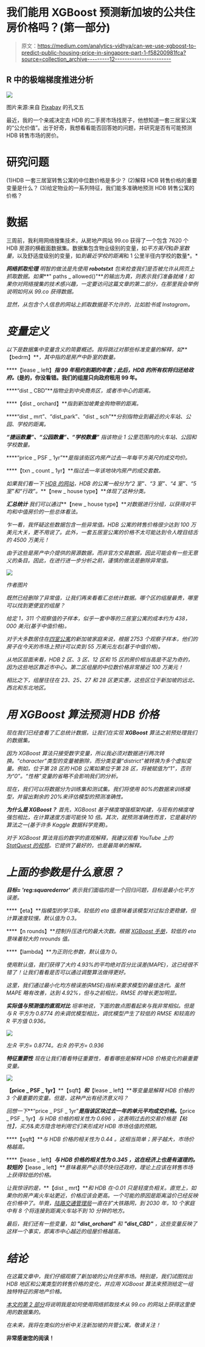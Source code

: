 # 我们能用 XGBoost 预测新加坡的公共住房价格吗？(第一部分)

> 原文：<https://medium.com/analytics-vidhya/can-we-use-xgboost-to-predict-public-housing-price-in-singapore-part-1-f58200981fca?source=collection_archive---------12----------------------->

## R 中的极端梯度推进分析

![](img/f9e9f2a70a55c87b9c702a8b49ef5238.png)

图片来源:来自 [Pixabay](https://pixabay.com/photos/bridge-bishan-park-bishanpark-1931388/) 的孔文五

最近，我的一个亲戚决定去 HDB 的二手房市场找房子，他想知道一套三居室公寓的“公允价值”。出于好奇，我想看看能否回答她的问题，并研究是否有可能预测 HDB 转售市场的房价。

# **研究问题**

(1)HDB 一套三居室转售公寓的中位数价格是多少？
(2)解释 HDB 转售价格的重要变量是什么？
(3)给定物业的一系列特征，我们能多准确地预测 HDB 转售公寓的价格？

# **数据**

三周前，我利用网络搜集技术，从房地产网站 99.co 获得了一个包含 7620 个 HDB 房源的横截面数据集。数据集包含物业级别的变量，如*平方英尺*和*卧室数量*，以及舒适度级别的变量，如*到最近学校的距离*和 1 公里半径内学校的数量*。*

****网络抓取伦理***
明智的做法是先使用 ***robotstxt*** 包来检查我们是否被允许从网页上抓取数据。如果***" paths _ allowed()"***的输出为真，则表示我们准备就绪！如果你对网络搜集的技术感兴趣，一定要访问这篇文章的第二部分，在那里我会举例说明如何从 99.co 获得数据。*

*显然，从包含个人信息的网站上抓取数据是不允许的，比如脸书或 Instagram。*

# ***变量定义***

*以下是数据集中变量含义的简要概述。我将跳过对那些标准变量的解释，如***【bedrm】***，其中指的是房产中卧室的数量。*

****【lease _ left】***指 99 年租约到期的年数；此后，HDB 的所有权将归还给政府。*(是的，你没看错。我们的组屋只向政府租用 99 年。**

****“dist _ CBD”***指物业到中央商务区，或者市中心的距离。*

****【dist _ orchard】***指到新加坡黄金购物带的距离。*

****“dist _ mrt”、“dist_park”、“dist _ sch”***分别指物业到最近的火车站、公园、学校的距离。*

****“捷运数量”、“公园数量”、“学校数量”*** 指该物业 1 公里范围内的火车站、公园和学校数量。*

****“price _ PSF _ 1yr”***是指该街区内房产过去一年每平方英尺的成交均价。*

****【txn _ count _ 1yr】***指过去一年该地块内房产的成交套数。*

*如果我们看一下 [HDB 的网站](https://www.hdb.gov.sg/cs/infoweb/residential/buying-a-flat/new/types-of-flats)，HDB 的公寓一般分为“2 室”、“3 室”、“4 室”、“5 室”和“行政”。***【new _ house type】***体现了这种分类。*

***汇总统计** 我们可以通过***【new _ house type】***对数据进行分组，以获得对平均和中值房价的一些总体看法。*

*乍一看，我怀疑这些数据包含一些异常值。HDB 公寓的转售价格很少达到 100 万美元大关，更不用说了。此外，一套五居室公寓的价格不太可能达到令人瞠目结舌的 4500 万美元！*

*由于这些是房产中介提供的房源数据，而非官方交易数据，因此可能会有一些无意义的条目。因此，在进行进一步分析之前，谨慎的做法是删除异常值。*

*![](img/9662cd96c7a48f542195cc7837eed0d7.png)*

*作者图片*

*既然已经删除了异常值，让我们再来看看汇总统计数据。哪个区的组屋最贵，哪里可以找到更便宜的组屋？*

*给定 1，311 个观察值的子样本，似乎一套中等的三居室公寓的成本约为 438，000 美元(基于中值价格)。*

*对于大多数居住在[四室公寓](https://www.propertyguru.com.sg/property-management-news/2016/3/119296/more-singaporeans-now-living-in-condos-survey#:~:text=Around%2080.1%20percent%20of%20households,room%20flats%20(18.2%20percent).)的新加坡家庭来说，根据 2753 个观察子样本，他们的房子在今天的市场上预计可以卖到 55 万美元左右(基于中值价格)。*

*从地区层面来看，HDB 2 区、3 区、12 区和 15 区的房价相当高是不足为奇的，因为这些地区靠近市中心。第二区组屋的中位数价格非常接近 100 万美元！*

*相比之下，组屋往往在 23、25、27 和 28 区更实惠，这些区位于新加坡的远北、西北和东北地区。*

# *用 XGBoost 算法预测 HDB 价格*

*现在我们已经查看了汇总统计数据，让我们在实现 **XGBoost** 算法之前预处理我们的数据集。*

*因为 XGBoost 算法只接受数字变量，所以我必须对数据进行两次转换。“character”类型的变量被删除，而分类变量“district”被转换为多个虚拟变量。例如，位于第 28 区的 HDB 公寓如果位于第 28 区，将被赋值为“1”，否则为“0”。“性格”变量的省略不会影响我们的分析。*

*现在，我们可以将数据分为训练集和测试集。我们将使用 80%的数据来训练模型，并留出剩余的 20%来评估模型的预测准确性。*

***为什么是 XGBoost？**
首先，XGBoost 基于梯度增强框架构建，与现有的梯度增强包相比，在计算速度方面可能快 10 倍。其次，就预测准确性而言，它是最好的算法之一(基于许多 Kaggle 数据科学竞赛)。*

*对于 XGBoost 算法背后的数学的直观解释，我建议观看 YouTube 上的 [StatQuest 的视频](https://www.youtube.com/watch?v=OtD8wVaFm6E&ab_channel=StatQuestwithJoshStarmer)。它提供了最好的，也是最简单的解释。*

# ***上面的参数是什么意思？***

****目标= 'reg:squarederror'*** 表示我们面临的是一个回归问题，目标是最小化平方误差。*

****【eta】***指模型的学习率。较低的 eta 值意味着该模型对过拟合更稳健，但计算速度较慢。默认值为 0.3。*

****【n rounds】***控制升压迭代的最大次数。根据 [XGBoost 手册](https://cran.r-project.org/web/packages/xgboost/xgboost.pdf)，较低的 eta 意味着较大的 nrounds 值。*

****【lambda】***为正则化参数，默认值为 0。*

*使用默认值，我们获得了大约 4.93%的平均绝对百分比误差(MAPE)，这已经很不错了！让我们看看是否可以通过调整算法做得更好。*

*这里，我们通过最小化均方根误差(RMSE)指标来要求模型的最佳迭代。虽然 MAPE 略有改善，达到 4.92%，但与之前相比，RMSE 的增长更加明显。*

***实际值与预测值的直观对比** 坦率地说，下面的散点图看起来与我非常相似。但是与 R 平方为 0.8774 的未调优模型相比，调优模型产生了较低的 RMSE 和较高的 R 平方值 0.936。*

*![](img/e0bbe0ec0082d4215434aa58aafd9d3c.png)*

*左:R 平方= 0.8774。右:R 的平方= 0.936*

***特征重要性** 现在让我们看看特征重要性，看看哪些是解释 HDB 价格变化的最重要变量。*

*![](img/3ffdcccb4bf0c5cf4ce3ce25e569a086.png)*

****【price _ PSF _ 1yr】******【sqft】***和***【lease _ left】***等变量是解释 HDB 价格的 3 个最重要的变量。但是，这种产出有经济意义吗？*

*回想一下***“price _ PSF _ 1yr”***是指该区块过去一年的单元平均成交价格。***【price _ PSF _ 1yr】***与 HDB 价格的相关性为 *0.696* ，这表明过去的交易价格是*【粘性】*，买方&卖方隐含地利用它们来形成对 HDB 市场估值的预期。*

****【sqft】***与 HDB 价格的相关性为 *0.44* 。这相当简单；房子越大，市场价格越高。*

****【lease _ left】***与 HDB 价格的相关性为 *0.345* ，这在经济上也是有道理的。较短的***【lease _ left】***意味着房产必须尽快归还政府，理论上应该在转售市场上获得较低的价格。*

*让我惊讶的是，***【dist _ mrt】***和 HDB 在-0.01 只是轻度负相关。直觉上，如果你的房产离火车站更近，价格应该会更高。一个可能的原因是距离溢价已经反映在价格中了。毕竟，[陆路交通管理局](https://www.lta.gov.sg/content/ltagov/en/upcoming_projects.html)一直在扩大铁路网，到 2030 年，10 个家庭中有 8 个将连接到距离火车站不到 10 分钟的地方。*

*最后，我们还有一些变量，如 ***"dist_orchard"*** 和 ***"dist_CBD"*** ，这些变量反映了这样一个事实，即离市中心越近的组屋价格越高。*

# *结论*

*在这篇文章中，我们仔细观察了新加坡的公共住房市场。特别是，我们试图找出 HDB 地区和公寓类型的转售价格的变化，并应用 XGBoost 算法来预测给定一组独特特征的房地产价格。*

*[本文的第 2 部分](https://cheongweisi.medium.com/can-we-use-xgboost-to-predict-public-housing-price-in-singapore-part-2-7291f552dc80)将说明我是如何使用网络抓取技术从 99.co 的网站上获得这里使用的数据集的。*

*在未来，我将在类似的分析中关注新加坡的共管公寓。敬请关注！*

****非常感谢您的阅读！****